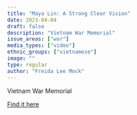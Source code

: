 ```yaml
---
title: "Maya Lin: A Strong Clear Vision"
date: 2023-04-04
draft: false
description: "Vietnam War Memorial"
issue_areas: ["war"]
media_types: ["video"]
ethnic_groups: ["vietnamese"]
image: ""
type: regular
author: "Freida Lee Mock"
---
```


Vietnam War Memorial

[Find it here](https://video.alexanderstreet.com/watch/maya-lin-a-strong-clear-vision?context=channel:freida-lee-mock)
